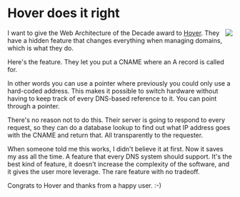 # Hover does it right
<img src="http://scripting.com/images/2019/12/16/excellence.png" border="0" align="right">I want to give the Web Architecture of the Decade award to <a href="https://www.hover.com/">Hover</a>. They have a hidden feature that changes everything when managing domains, which is what they do.

Here's the feature. They let you put a CNAME where an A record is called for.

In other words you can use a pointer where previously you could only use a hard-coded address. This makes it possible to switch hardware without having to keep track of every DNS-based reference to it. You can point through a pointer. 

There's no reason not to do this. Their server is going to respond to every request, so they can do a database lookup to find out what IP address goes with the CNAME and return that. All transparently to the requester.

When someone told me this works, I didn't believe it at first. Now it saves my ass all the time. A feature that every DNS system should support. It's the best kind of feature, it doesn't increase the complexity of the software, and it gives the user more leverage. The rare feature with no tradeoff. 

Congrats to Hover and thanks from a happy user. :-)

